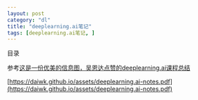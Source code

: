 ```yaml
---
layout: post
category: "dl"
title: "deeplearning.ai笔记"
tags: [deeplearning.ai笔记, ]
---
```


目录

<!-- TOC -->


<!-- /TOC -->

参考[这是一份优美的信息图，吴恩达点赞的deeplearning.ai课程总结](https://mp.weixin.qq.com/s?__biz=MzA3MzI4MjgzMw==&mid=2650738808&idx=1&sn=950b3a51af28a0434018343a2810bc82&chksm=871ad406b06d5d1000a246ea73acb9bec34e9b1de8f19fc90e473f071a2c40667676a174eb1b&scene=0&pass_ticket=UMTz5Pq1gpNBExzY%2BETXpe50iIGGCVgdqjdO7JSm2INe6uUJece4gIrHttgI89bP#rd)

[https://daiwk.github.io/assets/deeplearning.ai-notes.pdf](https://daiwk.github.io/assets/deeplearning.ai-notes.pdf)